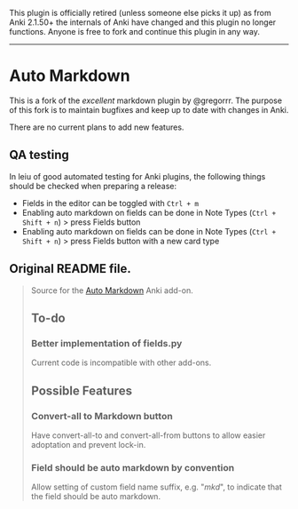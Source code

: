 This plugin is officially retired (unless someone else picks it up) as from Anki 2.1.50+ the internals of Anki have changed and this plugin no longer functions. Anyone is free to fork and continue this plugin in any way.

---
# Auto Markdown

This is a fork of the _excellent_ markdown plugin by @gregorrr. The purpose of
this fork is to maintain bugfixes and keep up to date with changes in Anki.

There are no current plans to add new features.

## QA testing
In leiu of good automated testing for Anki plugins, the following things should be checked when preparing a release:

* Fields in the editor can be toggled with `Ctrl + m`
* Enabling auto markdown on fields can be done in Note Types (`Ctrl + Shift + n`) > press Fields button  
* Enabling auto markdown on fields can be done in Note Types (`Ctrl + Shift + n`) > press Fields button with a new card type


## Original README file.

> Source for the [Auto Markdown](https://ankiweb.net/shared/info/1030875226) Anki add-on.
> 
> ## To-do
> 
> ### Better implementation of fields.py
> 
> Current code is incompatible with other add-ons. 
> 
> ## Possible Features
> 
> ### Convert-all to Markdown button
> 
> Have convert-all-to and convert-all-from buttons to allow easier adoptation and prevent lock-in.
> 
> ### Field should be auto markdown by convention
> 
> Allow setting of custom field name suffix, e.g. "_mkd_", to indicate that the field should be auto markdown.

